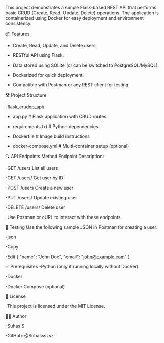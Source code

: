 This project demonstrates a simple Flask-based REST API that performs basic CRUD (Create, Read, Update, Delete) operations. The application is containerized using Docker for easy deployment and environment consistency.

 📦 Features

- Create, Read, Update, and Delete users.
  
- RESTful API using Flask.
  
- Data stored using SQLite (or can be switched to PostgreSQL/MySQL).
  
- Dockerized for quick deployment.
  
- Compatible with Postman or any REST client for testing.

 🛠️ Project Structure

-flask_crudop_api/

- app.py # Flask application with CRUD routes
  
- requirements.txt # Python dependencies
  
- Dockerfile # Image build instructions
  
- docker-compose.yml # Multi-container setup (optional)
  


 
🔍 API Endpoints
Method	Endpoint	Description:

-GET	/users	List all users

-GET	/users/<id>	Get user by ID

-POST	/users	Create a new user

-PUT	/users/<id>	Update existing user

-DELETE	/users/<id>	Delete user

-Use Postman or cURL to interact with these endpoints.



🧪 Testing
Use the following sample JSON in Postman for creating a user:

-json

-Copy

-Edit
{
  "name": "John Doe",
  "email": "john@example.com"
}



✅ Prerequisites
-Python (only if running locally without Docker)

-Docker

-Docker Compose (optional)


🧾 License

-This project is licensed under the MIT License.


🙋‍♂️ Author

-Suhas S

-GitHub: @Suhassszsz


